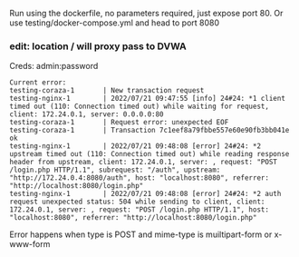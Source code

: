 Run using the dockerfile, no parameters required, just expose port 80. Or use testing/docker-compose.yml and head to port 8080

### edit: location / will proxy pass to DVWA
Creds: admin:password

```
Current error:
testing-coraza-1       | New transaction request
testing-nginx-1        | 2022/07/21 09:47:55 [info] 24#24: *1 client timed out (110: Connection timed out) while waiting for request, client: 172.24.0.1, server: 0.0.0.0:80
testing-coraza-1       | Request error: unexpected EOF
testing-coraza-1       | Transaction 7c1eef8a79fbbe557e60e90fb3bb041e ok
testing-nginx-1        | 2022/07/21 09:48:08 [error] 24#24: *2 upstream timed out (110: Connection timed out) while reading response header from upstream, client: 172.24.0.1, server: , request: "POST /login.php HTTP/1.1", subrequest: "/auth", upstream: "http://172.24.0.4:8080/auth", host: "localhost:8080", referrer: "http://localhost:8080/login.php"
testing-nginx-1        | 2022/07/21 09:48:08 [error] 24#24: *2 auth request unexpected status: 504 while sending to client, client: 172.24.0.1, server: , request: "POST /login.php HTTP/1.1", host: "localhost:8080", referrer: "http://localhost:8080/login.php"
```

Error happens when type is POST and mime-type is muiltipart-form or x-www-form
